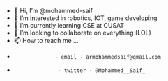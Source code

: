 - 👋 Hi, I’m @mohammed-saif
- 👀 I’m interested in robotics, IOT, game developing
- 🌱 I’m currently learning CSE at CUSAT
- 💞️ I’m looking to collaborate on everything (LOL)
- 📫 How to reach me ...
-                  - email - armohammedsaif@gmail.com 
-                   - twitter - @Mohammed__Saif_


<!---
mohammed-saif/mohammed-saif is a ✨ special ✨ repository because its `README.md` (this file) appears on your GitHub profile.
You can click the Preview link to take a look at your changes.
--->
